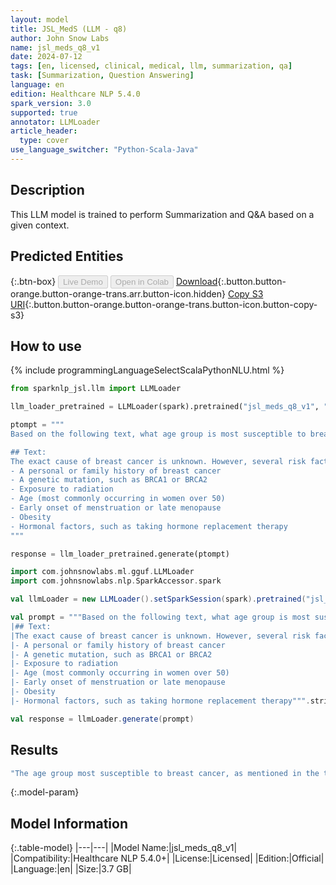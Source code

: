 ```yaml
---
layout: model
title: JSL_MedS (LLM - q8)
author: John Snow Labs
name: jsl_meds_q8_v1
date: 2024-07-12
tags: [en, licensed, clinical, medical, llm, summarization, qa]
task: [Summarization, Question Answering]
language: en
edition: Healthcare NLP 5.4.0
spark_version: 3.0
supported: true
annotator: LLMLoader
article_header:
  type: cover
use_language_switcher: "Python-Scala-Java"
---
```


## Description

This LLM model is trained to perform Summarization and Q&A based on a given context.


## Predicted Entities




{:.btn-box}
<button class="button button-orange" disabled>Live Demo</button>
<button class="button button-orange" disabled>Open in Colab</button>
[Download](https://s3.amazonaws.com/auxdata.johnsnowlabs.com/clinical/models/jsl_meds_q8_v1_en_5.4.0_3.0_1720040078717.zip){:.button.button-orange.button-orange-trans.arr.button-icon.hidden}
[Copy S3 URI](s3://auxdata.johnsnowlabs.com/clinical/models/jsl_meds_q8_v1_en_5.4.0_3.0_1720040078717.zip){:.button.button-orange.button-orange-trans.button-icon.button-copy-s3}

## How to use



<div class="tabs-box" markdown="1">
{% include programmingLanguageSelectScalaPythonNLU.html %}
  
```python
from sparknlp_jsl.llm import LLMLoader

llm_loader_pretrained = LLMLoader(spark).pretrained("jsl_meds_q8_v1", "en", "clinical/models")

ptompt = """
Based on the following text, what age group is most susceptible to breast cancer?

## Text:
The exact cause of breast cancer is unknown. However, several risk factors can increase your likelihood of developing breast cancer, such as:
- A personal or family history of breast cancer
- A genetic mutation, such as BRCA1 or BRCA2
- Exposure to radiation
- Age (most commonly occurring in women over 50)
- Early onset of menstruation or late menopause
- Obesity
- Hormonal factors, such as taking hormone replacement therapy
"""

response = llm_loader_pretrained.generate(ptompt)

```
```scala
import com.johnsnowlabs.ml.gguf.LLMLoader
import com.johnsnowlabs.nlp.SparkAccessor.spark

val llmLoader = new LLMLoader().setSparkSession(spark).pretrained("jsl_meds_q8_v1", "en", "clinical/models")

val prompt = """Based on the following text, what age group is most susceptible to breast cancer?
|## Text:
|The exact cause of breast cancer is unknown. However, several risk factors can increase your likelihood of developing breast cancer, such as:
|- A personal or family history of breast cancer
|- A genetic mutation, such as BRCA1 or BRCA2
|- Exposure to radiation
|- Age (most commonly occurring in women over 50)
|- Early onset of menstruation or late menopause
|- Obesity
|- Hormonal factors, such as taking hormone replacement therapy""".stripMargin

val response = llmLoader.generate(prompt)

```
</div>

## Results

```bash
"The age group most susceptible to breast cancer, as mentioned in the text, is women over the age of 50."
```

{:.model-param}
## Model Information

{:.table-model}
|---|---|
|Model Name:|jsl_meds_q8_v1|
|Compatibility:|Healthcare NLP 5.4.0+|
|License:|Licensed|
|Edition:|Official|
|Language:|en|
|Size:|3.7 GB|



